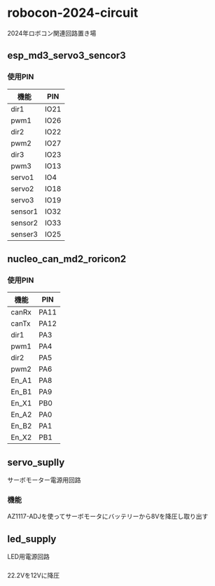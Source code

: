 # robocon-2024-circuit
2024年ロボコン関連回路置き場
## esp_md3_servo3_sencor3
### 使用PIN
|機能|PIN|
|--|--|
|dir1|IO21|
|pwm1|IO26|
|dir2|IO22|
|pwm2|IO27|
|dir3|IO23|
|pwm3|IO13|
|servo1|IO4|
|servo2|IO18|
|servo3|IO19|
|sensor1|IO32|
|sensor2|IO33|
|senser3|IO25|

## nucleo_can_md2_roricon2
### 使用PIN
|機能|PIN|
|--|--|
|canRx|PA11|
|canTx|PA12|
|dir1|PA3|
|pwm1|PA4|
|dir2|PA5|
|pwm2|PA6|
|En_A1|PA8|
|En_B1|PA9|
|En_X1|PB0|
|En_A2|PA0|
|En_B2|PA1|
|En_X2|PB1|

## servo_suplly
サーボモーター電源用回路
### 機能
AZ1117-ADJを使ってサーボモータにバッテリーから8Vを降圧し取り出す

## led_supply
LED用電源回路
###
22.2Vを12Vに降圧